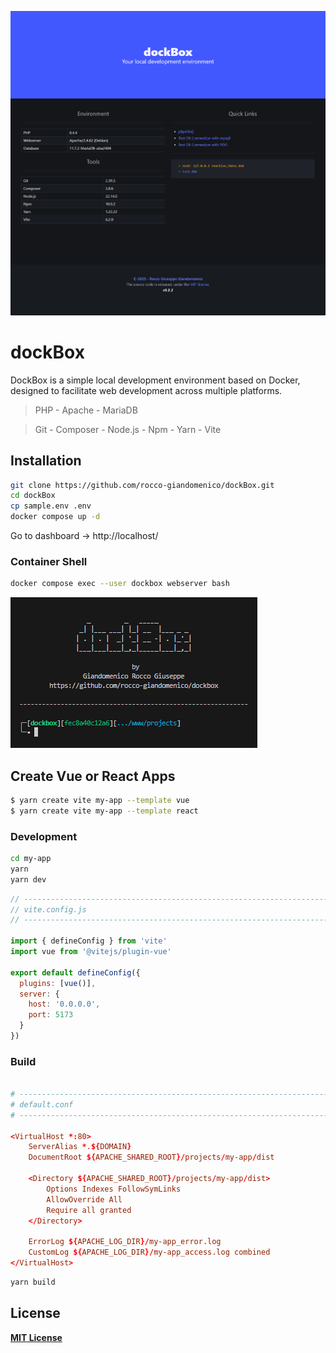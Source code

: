 ![Alt text](www/html/assets/images/screenshot.png)

# dockBox
DockBox is a simple local development environment based on Docker, designed to facilitate web development across multiple platforms.

> PHP - Apache - MariaDB

> Git - Composer - Node.js - Npm - Yarn - Vite

<!-- ----------------------------------------------------------------------- -->

## Installation
```bash
git clone https://github.com/rocco-giandomenico/dockBox.git
cd dockBox
cp sample.env .env
docker compose up -d
```
Go to dashboard -> http://localhost/

### Container Shell
```bash
docker compose exec --user dockbox webserver bash
```
![Alt text](www/html/assets/images/container_shell.png)

<!-- ----------------------------------------------------------------------- -->

## Create Vue or React Apps
```bash
$ yarn create vite my-app --template vue
$ yarn create vite my-app --template react
```
### Development
```bash
cd my-app
yarn
yarn dev
```
```js
// -----------------------------------------------------------------------------
// vite.config.js
// -----------------------------------------------------------------------------

import { defineConfig } from 'vite'
import vue from '@vitejs/plugin-vue'

export default defineConfig({
  plugins: [vue()],
  server: {
    host: '0.0.0.0',
    port: 5173
  }
})
```
### Build
```conf

# ------------------------------------------------------------------------------
# default.conf
# ------------------------------------------------------------------------------

<VirtualHost *:80>
    ServerAlias *.${DOMAIN}
    DocumentRoot ${APACHE_SHARED_ROOT}/projects/my-app/dist

    <Directory ${APACHE_SHARED_ROOT}/projects/my-app/dist>
        Options Indexes FollowSymLinks
        AllowOverride All
        Require all granted
    </Directory>

    ErrorLog ${APACHE_LOG_DIR}/my-app_error.log
    CustomLog ${APACHE_LOG_DIR}/my-app_access.log combined
</VirtualHost>
```
```bash
yarn build
```



<!-- ----------------------------------------------------------------------- -->

## License

**[MIT License](https://github.com/rocco-giandomenico/dockBox?tab=MIT-1-ov-file)**
